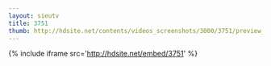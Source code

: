 ```yaml
---
layout: sieutv
title: 3751
thumb: http://hdsite.net/contents/videos_screenshots/3000/3751/preview_360p.mp4.jpg
---
```

{% include iframe src='http://hdsite.net/embed/3751' %}
 
